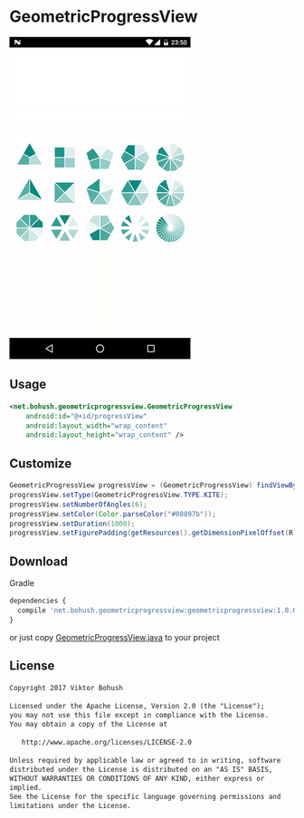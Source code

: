 # GeometricProgressView

![](screenshot/screenshot.gif)

## Usage

```xml
<net.bohush.geometricprogressview.GeometricProgressView
    android:id="@+id/progressView"
    android:layout_width="wrap_content"
    android:layout_height="wrap_content" />
```

## Customize
```java
GeometricProgressView progressView = (GeometricProgressView) findViewById(R.id.progressView);
progressView.setType(GeometricProgressView.TYPE.KITE);
progressView.setNumberOfAngles(6);
progressView.setColor(Color.parseColor("#00897b"));
progressView.setDuration(1000);
progressView.setFigurePadding(getResources().getDimensionPixelOffset(R.dimen.figure_padding));
```
## Download
Gradle

```javascript
dependencies {
  compile 'net.bohush.geometricprogressview:geometricprogressview:1.0.0'
}
```
or just copy [GeometricProgressView.java](https://github.com/vbohush/geometric-progress-view/blob/master/geometricprogressview/src/main/java/net/bohush/geometricprogressview/GeometricProgressView.java) to your project

## License

    Copyright 2017 Viktor Bohush

    Licensed under the Apache License, Version 2.0 (the "License");
    you may not use this file except in compliance with the License.
    You may obtain a copy of the License at

       http://www.apache.org/licenses/LICENSE-2.0

    Unless required by applicable law or agreed to in writing, software
    distributed under the License is distributed on an "AS IS" BASIS,
    WITHOUT WARRANTIES OR CONDITIONS OF ANY KIND, either express or implied.
    See the License for the specific language governing permissions and
    limitations under the License.
